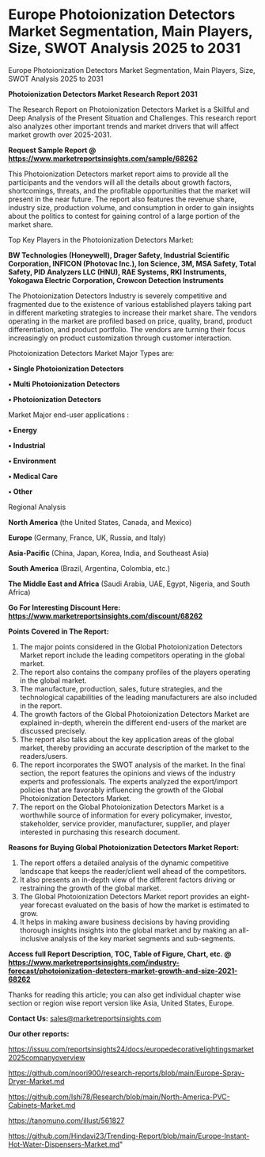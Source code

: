 # Europe Photoionization Detectors Market Segmentation, Main Players, Size, SWOT Analysis 2025 to 2031
Europe Photoionization Detectors Market Segmentation, Main Players, Size, SWOT Analysis 2025 to 2031


<strong>Photoionization Detectors Market Research Report 2031</strong>

The Research Report on Photoionization Detectors Market is a Skillful and Deep Analysis of the Present Situation and Challenges. This research report also analyzes other important trends and market drivers that will affect market growth over 2025-2031.

<strong>Request Sample Report @ <a href=https://www.marketreportsinsights.com/sample/68262>https://www.marketreportsinsights.com/sample/68262</a></strong>

This Photoionization Detectors market report aims to provide all the participants and the vendors will all the details about growth factors, shortcomings, threats, and the profitable opportunities that the market will present in the near future. The report also features the revenue share, industry size, production volume, and consumption in order to gain insights about the politics to contest for gaining control of a large portion of the market share.

Top Key Players in the Photoionization Detectors Market:

<strong>BW Technologies (Honeywell), Drager Safety, Industrial Scientific Corporation, INFICON (Photovac Inc.), Ion Science, 3M, MSA Safety, Total Safety, PID Analyzers LLC (HNU), RAE Systems, RKI Instruments, Yokogawa Electric Corporation, Crowcon Detection Instruments</strong>

The Photoionization Detectors Industry is severely competitive and fragmented due to the existence of various established players taking part in different marketing strategies to increase their market share. The vendors operating in the market are profiled based on price, quality, brand, product differentiation, and product portfolio. The vendors are turning their focus increasingly on product customization through customer interaction.

Photoionization Detectors Market Major Types are:

<strong>• Single Photoionization Detectors

• Multi Photoionization Detectors

• Photoionization Detectors</strong>

Market Major end-user applications :

<strong>• Energy

• Industrial

• Environment

• Medical Care

• Other</strong>

Regional Analysis

</u><strong><b>North America</b></strong> (the United States, Canada, and Mexico)

<strong><b>Europe </b></strong>(Germany, France, UK, Russia, and Italy)

<strong><b>Asia-Pacific</b></strong> (China, Japan, Korea, India, and Southeast Asia)

<strong><b>South America</b></strong> (Brazil, Argentina, Colombia, etc.)

<strong><b>The Middle East and Africa</b></strong> (Saudi Arabia, UAE, Egypt, Nigeria, and South Africa)

<strong>Go For Interesting Discount Here: <a href=https://www.marketreportsinsights.com/discount/68262>https://www.marketreportsinsights.com/discount/68262</a></strong>

<strong>Points Covered in The Report:</strong>
<ol>
  <li>The major points considered in the Global Photoionization Detectors Market report include the leading competitors operating in the global market.</li>
  <li>The report also contains the company profiles of the players operating in the global market.</li>
  <li>The manufacture, production, sales, future strategies, and the technological capabilities of the leading manufacturers are also included in the report.</li>
  <li>The growth factors of the Global Photoionization Detectors Market are explained in-depth, wherein the different end-users of the market are discussed precisely.</li>
  <li>The report also talks about the key application areas of the global market, thereby providing an accurate description of the market to the readers/users.</li>
  <li>The report incorporates the SWOT analysis of the market. In the final section, the report features the opinions and views of the industry experts and professionals. The experts analyzed the export/import policies that are favorably influencing the growth of the Global Photoionization Detectors Market.</li>
  <li>The report on the Global Photoionization Detectors Market is a worthwhile source of information for every policymaker, investor, stakeholder, service provider, manufacturer, supplier, and player interested in purchasing this research document.</li>
</ol>
<strong>Reasons for Buying Global Photoionization Detectors Market Report:</strong>

<ol>
  <li>The report offers a detailed analysis of the dynamic competitive landscape that keeps the reader/client well ahead of the competitors.</li>
  <li>It also presents an in-depth view of the different factors driving or restraining the growth of the global market.</li>
  <li>The Global Photoionization Detectors Market report provides an eight-year forecast evaluated on the basis of how the market is estimated to grow.</li>
  <li>It helps in making aware business decisions by having providing thorough insights insights into the global market and by making an all-inclusive analysis of the key market segments and sub-segments.</li>
</ol>
<strong>Access full Report Description, TOC, Table of Figure, Chart, etc. @ <a href=https://www.marketreportsinsights.com/industry-forecast/photoionization-detectors-market-growth-and-size-2021-68262>https://www.marketreportsinsights.com/industry-forecast/photoionization-detectors-market-growth-and-size-2021-68262</a></strong>


Thanks for reading this article; you can also get individual chapter wise section or region wise report version like Asia, United States, Europe.

<strong>Contact Us:</strong>
sales@marketreportsinsights.com

<strong>Our other reports:</strong>

<a href=https://issuu.com/reportsinsights24/docs/europedecorativelightingsmarket2025companyoverview>https://issuu.com/reportsinsights24/docs/europedecorativelightingsmarket2025companyoverview</a>

<a href=https://github.com/noori900/research-reports/blob/main/Europe-Spray-Dryer-Market.md>https://github.com/noori900/research-reports/blob/main/Europe-Spray-Dryer-Market.md</a>

<a href=https://github.com/Ishi78/Research/blob/main/North-America-PVC-Cabinets-Market.md>https://github.com/Ishi78/Research/blob/main/North-America-PVC-Cabinets-Market.md</a>

<a href=https://tanomuno.com/illust/561827>https://tanomuno.com/illust/561827</a>

<a href=https://github.com/Hindavi23/Trending-Report/blob/main/Europe-Instant-Hot-Water-Dispensers-Market.md>https://github.com/Hindavi23/Trending-Report/blob/main/Europe-Instant-Hot-Water-Dispensers-Market.md</a>"
